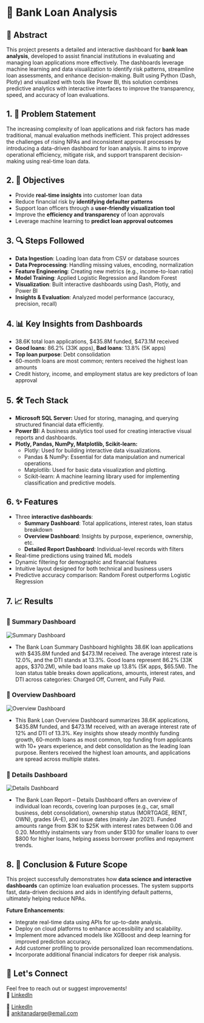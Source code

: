 # 💼 Bank Loan Analysis

## 🧾 Abstract  
This project presents a detailed and interactive dashboard for **bank loan analysis**, developed to assist financial institutions in evaluating and managing loan applications more effectively. The dashboards leverage machine learning and data visualization to identify risk patterns, streamline loan assessments, and enhance decision-making. Built using Python (Dash, Plotly) and visualized with tools like Power BI, this solution combines predictive analytics with interactive interfaces to improve the transparency, speed, and accuracy of loan evaluations.


## 1. 🧩 Problem Statement  
The increasing complexity of loan applications and risk factors has made traditional, manual evaluation methods inefficient. This project addresses the challenges of rising NPAs and inconsistent approval processes by introducing a data-driven dashboard for loan analysis. It aims to improve operational efficiency, mitigate risk, and support transparent decision-making using real-time loan data.


## 2. 🎯 Objectives  
- Provide **real-time insights** into customer loan data  
- Reduce financial risk by **identifying defaulter patterns**  
- Support loan officers through a **user-friendly visualization tool**  
- Improve the **efficiency and transparency** of loan approvals  
- Leverage machine learning to **predict loan approval outcomes**


## 3. 🔍 Steps Followed  
- **Data Ingestion**: Loading loan data from CSV or database sources  
- **Data Preprocessing**: Handling missing values, encoding, normalization  
- **Feature Engineering**: Creating new metrics (e.g., income-to-loan ratio)  
- **Model Training**: Applied Logistic Regression and Random Forest  
- **Visualization**: Built interactive dashboards using Dash, Plotly, and Power BI  
- **Insights & Evaluation**: Analyzed model performance (accuracy, precision, recall)


## 4. 📊 Key Insights from Dashboards  

- 38.6K total loan applications, $435.8M funded, $473.1M received  
- **Good loans**: 86.2% (33K apps), **Bad loans**: 13.8% (5K apps)  
- **Top loan purpose**: Debt consolidation  
- 60-month loans are most common; renters received the highest loan amounts  
- Credit history, income, and employment status are key predictors of loan approval


## 5. 🛠 Tech Stack  
- 	**Microsoft SQL Server:** Used for storing, managing, and querying structured financial data efficiently.
- **Power BI:** A business analytics tool used for creating interactive visual reports and dashboards.
- **Plotly, Pandas, NumPy, Matplotlib, Scikit-learn:**
    -	Plotly: Used for building interactive data visualizations.
    - Pandas & NumPy: Essential for data manipulation and numerical operations.
    -	Matplotlib: Used for basic data visualization and plotting.
    - Scikit-learn: A machine learning library used for implementing classification and predictive models.
 



## 6. ✨ Features  
- Three **interactive dashboards**:  
  - **Summary Dashboard**: Total applications, interest rates, loan status breakdown  
  - **Overview Dashboard**: Insights by purpose, experience, ownership, etc.  
  - **Detailed Report Dashboard**: Individual-level records with filters  
- Real-time predictions using trained ML models  
- Dynamic filtering for demographic and financial features  
- Intuitive layout designed for both technical and business users  
- Predictive accuracy comparison: Random Forest outperforms Logistic Regression


## 7. 📈 Results  
### 🔹 Summary Dashboard  
![Summary Dashboard](./images/summary.png)
- The Bank Loan Summary Dashboard highlights 38.6K loan applications with $435.8M funded and $473.1M received. The average interest rate is 12.0%, and the DTI stands at 13.3%. Good loans represent 86.2% (33K apps, $370.2M), while bad loans make up 13.8% (5K apps, $65.5M). The loan status table breaks down applications, amounts, interest rates, and DTI across categories: Charged Off, Current, and Fully Paid.
### 🔹 Overview Dashboard  
![Overview Dashboard](./images/overview.png)
- This Bank Loan Overview Dashboard summarizes 38.6K applications, $435.8M funded, and $473.1M received, with an average interest rate of 12% and DTI of 13.3%. Key insights show steady monthly funding growth, 60-month loans as most common, top funding from applicants with 10+ years experience, and debt consolidation as the leading loan purpose. Renters received the highest loan amounts, and applications are spread across multiple states.
### 🔹 Details Dashboard  
![Details Dashboard](./images/details.png)
- The Bank Loan Report – Details Dashboard offers an overview of individual loan records, covering loan purposes (e.g., car, small business, debt consolidation), ownership status (MORTGAGE, RENT, OWN), grades (A–E), and issue dates (mainly Jan 2021). Funded amounts range from $3K to $25K with interest rates between 0.06 and 0.20. Monthly instalments vary from under $130 for smaller loans to over $800 for higher loans, helping assess borrower profiles and repayment trends.





## 8. 🚀 Conclusion & Future Scope  
This project successfully demonstrates how **data science and interactive dashboards** can optimize loan evaluation processes. The system supports fast, data-driven decisions and aids in identifying default patterns, ultimately helping reduce NPAs.

**Future Enhancements**:  
- Integrate real-time data using APIs for up-to-date analysis.
- Deploy on cloud platforms to enhance accessibility and scalability.
- Implement more advanced models like XGBoost and deep learning for improved prediction accuracy.
- Add customer profiling to provide personalized loan recommendations.
- Incorporate additional financial indicators for deeper risk analysis.




## 🙌 Let's Connect  
Feel free to reach out or suggest improvements!  
🔗 [LinkedIn](https://www.linkedin.com/in/ankita-nadarge/) 

🔗 [LinkedIn](https://www.linkedin.com/in/ankita-nadarge/)  
📧 ankitanadarge@email.com

